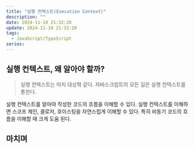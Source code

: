```yaml
---
title: "실행 컨텍스트(Execution Context)"
description: ""
date: 2024-11-10 21:32:20
update: 2024-11-10 21:32:20
tags:
  - JavaScript/TypeScript
series: 
---
```


## 실행 컨텍스트, 왜 알아야 할까?

> 실행 컨텍스트는 마치 대상혁 같다. 자바스크립트의 모든 길은 실행 컨텍스트를 통한다.

실행 컨텍스트를 알아야 작성한 코드의 흐름을 이해할 수 있다.
실행 컨텍스트를 이해하면 스코프 체인, 클로저, 호이스팅을 자연스럽게 이해할 수 있다. 특히 비동기 코드의 흐름을 이해할 때 크게 도움 된다.

## 마치며 
